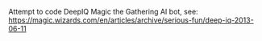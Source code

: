 Attempt to code DeepIQ Magic the Gathering AI bot, see: https://magic.wizards.com/en/articles/archive/serious-fun/deep-iq-2013-06-11
